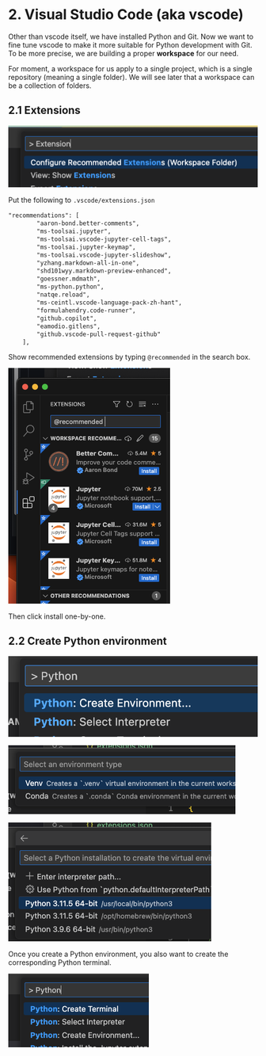# 2. Visual Studio Code (aka vscode)

Other than vscode itself, we have installed Python and Git. Now we want to fine tune vscode to make it more suitable for Python development with Git. To be more precise, we are building a proper **workspace** for our need.

For moment, a workspace for us apply to a single project, which is a single repository (meaning a single folder). We will see later that a workspace can be a collection of folders.

## 2.1 Extensions   

![](../img/configure%20extension.png)

Put the following to `.vscode/extensions.json`

```
"recommendations": [
		"aaron-bond.better-comments",
		"ms-toolsai.jupyter",
		"ms-toolsai.vscode-jupyter-cell-tags",
		"ms-toolsai.jupyter-keymap",
		"ms-toolsai.vscode-jupyter-slideshow",
		"yzhang.markdown-all-in-one",
		"shd101wyy.markdown-preview-enhanced",
		"goessner.mdmath",
		"ms-python.python",
		"natqe.reload",
		"ms-ceintl.vscode-language-pack-zh-hant",
		"formulahendry.code-runner",
		"github.copilot",
		"eamodio.gitlens",
		"github.vscode-pull-request-github"
	],
```

Show recommended extensions by typing `@recommended` in the search box.

![](../img/recommended-extensions.png)

Then click install one-by-one.

## 2.2 Create Python environment


![](../img/Create%20Python%20Environment.png)

![](Venv.png)

![](Python%20interpreter.png)

Once you create a Python environment, you also want to create the corresponding Python terminal.

![](Python%20terminal.png)
